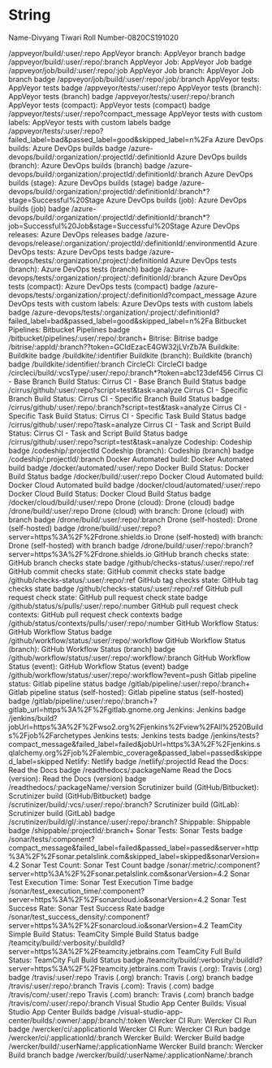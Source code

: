 # String

Name-Divyang Tiwari
Roll Number-0820CS191020


/appveyor/build/:user/:repo
AppVeyor branch:	AppVeyor branch badge	/appveyor/build/:user/:repo/:branch
AppVeyor Job:	AppVeyor Job badge	/appveyor/job/build/:user/:repo/:job
AppVeyor Job branch:	AppVeyor Job branch badge	/appveyor/job/build/:user/:repo/:job/:branch
AppVeyor tests:	AppVeyor tests badge	/appveyor/tests/:user/:repo
AppVeyor tests (branch):	AppVeyor tests (branch) badge	/appveyor/tests/:user/:repo/:branch
AppVeyor tests (compact):	AppVeyor tests (compact) badge	/appveyor/tests/:user/:repo?compact_message
AppVeyor tests with custom labels:	AppVeyor tests with custom labels badge	/appveyor/tests/:user/:repo?failed_label=bad&passed_label=good&skipped_label=n%2Fa
Azure DevOps builds:	Azure DevOps builds badge	/azure-devops/build/:organization/:projectId/:definitionId
Azure DevOps builds (branch):	Azure DevOps builds (branch) badge	/azure-devops/build/:organization/:projectId/:definitionId/:branch
Azure DevOps builds (stage):	Azure DevOps builds (stage) badge	/azure-devops/build/:organization/:projectId/:definitionId/:branch*?stage=Successful%20Stage
Azure DevOps builds (job):	Azure DevOps builds (job) badge	/azure-devops/build/:organization/:projectId/:definitionId/:branch*?job=Successful%20Job&stage=Successful%20Stage
Azure DevOps releases:	Azure DevOps releases badge	/azure-devops/release/:organization/:projectId/:definitionId/:environmentId
Azure DevOps tests:	Azure DevOps tests badge	/azure-devops/tests/:organization/:project/:definitionId
Azure DevOps tests (branch):	Azure DevOps tests (branch) badge	/azure-devops/tests/:organization/:project/:definitionId/:branch
Azure DevOps tests (compact):	Azure DevOps tests (compact) badge	/azure-devops/tests/:organization/:project/:definitionId?compact_message
Azure DevOps tests with custom labels:	Azure DevOps tests with custom labels badge	/azure-devops/tests/:organization/:project/:definitionId?failed_label=bad&passed_label=good&skipped_label=n%2Fa
Bitbucket Pipelines:	Bitbucket Pipelines badge	/bitbucket/pipelines/:user/:repo/:branch+
Bitrise:	Bitrise badge	/bitrise/:appId/:branch??token=GCIdEzacE4GW32jLVrZb7A
Buildkite:	Buildkite badge	/buildkite/:identifier
Buildkite (branch):	Buildkite (branch) badge	/buildkite/:identifier/:branch
CircleCI:	CircleCI badge	/circleci/build/:vcsType/:user/:repo/:branch*?token=abc123def456
Cirrus CI - Base Branch Build Status:	Cirrus CI - Base Branch Build Status badge	/cirrus/github/:user/:repo?script=test&task=analyze
Cirrus CI - Specific Branch Build Status:	Cirrus CI - Specific Branch Build Status badge	/cirrus/github/:user/:repo/:branch?script=test&task=analyze
Cirrus CI - Specific Task Build Status:	Cirrus CI - Specific Task Build Status badge	/cirrus/github/:user/:repo?task=analyze
Cirrus CI - Task and Script Build Status:	Cirrus CI - Task and Script Build Status badge	/cirrus/github/:user/:repo?script=test&task=analyze
Codeship:	Codeship badge	/codeship/:projectId
Codeship (branch):	Codeship (branch) badge	/codeship/:projectId/:branch
Docker Automated build:	Docker Automated build badge	/docker/automated/:user/:repo
Docker Build Status:	Docker Build Status badge	/docker/build/:user/:repo
Docker Cloud Automated build:	Docker Cloud Automated build badge	/docker/cloud/automated/:user/:repo
Docker Cloud Build Status:	Docker Cloud Build Status badge	/docker/cloud/build/:user/:repo
Drone (cloud):	Drone (cloud) badge	/drone/build/:user/:repo
Drone (cloud) with branch:	Drone (cloud) with branch badge	/drone/build/:user/:repo/:branch
Drone (self-hosted):	Drone (self-hosted) badge	/drone/build/:user/:repo?server=https%3A%2F%2Fdrone.shields.io
Drone (self-hosted) with branch:	Drone (self-hosted) with branch badge	/drone/build/:user/:repo/:branch?server=https%3A%2F%2Fdrone.shields.io
GitHub branch checks state:	GitHub branch checks state badge	/github/checks-status/:user/:repo/:ref
GitHub commit checks state:	GitHub commit checks state badge	/github/checks-status/:user/:repo/:ref
GitHub tag checks state:	GitHub tag checks state badge	/github/checks-status/:user/:repo/:ref
GitHub pull request check state:	GitHub pull request check state badge	/github/status/s/pulls/:user/:repo/:number
GitHub pull request check contexts:	GitHub pull request check contexts badge	/github/status/contexts/pulls/:user/:repo/:number
GitHub Workflow Status:	GitHub Workflow Status badge	/github/workflow/status/:user/:repo/:workflow
GitHub Workflow Status (branch):	GitHub Workflow Status (branch) badge	/github/workflow/status/:user/:repo/:workflow/:branch
GitHub Workflow Status (event):	GitHub Workflow Status (event) badge	/github/workflow/status/:user/:repo/:workflow?event=push
Gitlab pipeline status:	Gitlab pipeline status badge	/gitlab/pipeline/:user/:repo/:branch+
Gitlab pipeline status (self-hosted):	Gitlab pipeline status (self-hosted) badge	/gitlab/pipeline/:user/:repo/:branch+?gitlab_url=https%3A%2F%2Fgitlab.gnome.org
Jenkins:	Jenkins badge	/jenkins/build?jobUrl=https%3A%2F%2Fwso2.org%2Fjenkins%2Fview%2FAll%2520Builds%2Fjob%2Farchetypes
Jenkins tests:	Jenkins tests badge	/jenkins/tests?compact_message&failed_label=failed&jobUrl=https%3A%2F%2Fjenkins.sqlalchemy.org%2Fjob%2Falembic_coverage&passed_label=passed&skipped_label=skipped
Netlify:	Netlify badge	/netlify/:projectId
Read the Docs:	Read the Docs badge	/readthedocs/:packageName
Read the Docs (version):	Read the Docs (version) badge	/readthedocs/:packageName/:version
Scrutinizer build (GitHub/Bitbucket):	Scrutinizer build (GitHub/Bitbucket) badge	/scrutinizer/build/:vcs/:user/:repo/:branch?
Scrutinizer build (GitLab):	Scrutinizer build (GitLab) badge	/scrutinizer/build/gl/:instance/:user/:repo/:branch?
Shippable:	Shippable badge	/shippable/:projectId/:branch+
Sonar Tests:	Sonar Tests badge	/sonar/tests/:component?compact_message&failed_label=failed&passed_label=passed&server=http%3A%2F%2Fsonar.petalslink.com&skipped_label=skipped&sonarVersion=4.2
Sonar Test Count:	Sonar Test Count badge	/sonar/:metric/:component?server=http%3A%2F%2Fsonar.petalslink.com&sonarVersion=4.2
Sonar Test Execution Time:	Sonar Test Execution Time badge	/sonar/test_execution_time/:component?server=https%3A%2F%2Fsonarcloud.io&sonarVersion=4.2
Sonar Test Success Rate:	Sonar Test Success Rate badge	/sonar/test_success_density/:component?server=https%3A%2F%2Fsonarcloud.io&sonarVersion=4.2
TeamCity Simple Build Status:	TeamCity Simple Build Status badge	/teamcity/build/:verbosity/:buildId?server=https%3A%2F%2Fteamcity.jetbrains.com
TeamCity Full Build Status:	TeamCity Full Build Status badge	/teamcity/build/:verbosity/:buildId?server=https%3A%2F%2Fteamcity.jetbrains.com
Travis (.org):	Travis (.org) badge	/travis/:user/:repo
Travis (.org) branch:	Travis (.org) branch badge	/travis/:user/:repo/:branch
Travis (.com):	Travis (.com) badge	/travis/com/:user/:repo
Travis (.com) branch:	Travis (.com) branch badge	/travis/com/:user/:repo/:branch
Visual Studio App Center Builds:	Visual Studio App Center Builds badge	/visual-studio-app-center/builds/:owner/:app/:branch/:token
Wercker CI Run:	Wercker CI Run badge	/wercker/ci/:applicationId
Wercker CI Run:	Wercker CI Run badge	/wercker/ci/:applicationId/:branch
Wercker Build:	Wercker Build badge	/wercker/build/:userName/:applicationName
Wercker Build branch:	Wercker Build branch badge	/wercker/build/:userName/:applicationName/:branch
